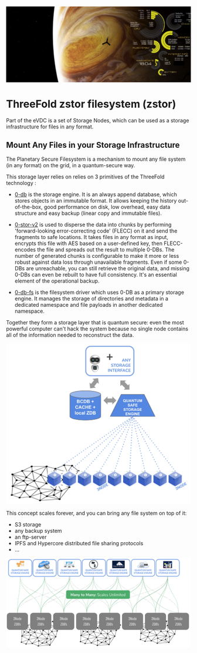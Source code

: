 ![](img/planet_fs.png)

# ThreeFold zstor filesystem (zstor)

Part of the eVDC is a set of Storage Nodes, which can be used as a storage infrastructure for files in any format. 

## Mount Any Files in your Storage Infrastructure

The Planetary Secure Filesystem is a mechanism to mount any file system (in any format) on the grid, in a quantum-secure way. 

This storage layer relies on relies on 3 primitives of the ThreeFold technology : 

- [0-db](https://github.com/threefoldtech/0-db) is the storage engine.
It is an always append database, which stores objects in an immutable format. It allows keeping the history out-of-the-box, good performance on disk, low overhead, easy data structure and easy backup (linear copy and immutable files).

- [0-stor-v2](https://github.com/threefoldtech/0-stor_v2) is used to disperse the data into chunks by performing 'forward-looking error-correcting code' (FLECC) on it and send the fragments to safe locations.
It takes files in any format as input, encrypts this file with AES based on a user-defined key, then FLECC-encodes the file and spreads out the result
to multiple 0-DBs. The number of generated chunks is configurable to make it more or less robust against data loss through unavailable fragments. Even if some 0-DBs are unreachable, you can still retrieve the original data, and missing 0-DBs can even be rebuilt to have full consistency. It's an essential element of the operational backup. 

- [0-db-fs](https://github.com/threefoldtech/0-db-fs) is the filesystem driver which uses 0-DB as a primary storage engine. It manages the storage of directories and metadata in a dedicated namespace and file payloads in another dedicated namespace.

Together they form a storage layer that is quantum secure: even the most powerful computer can't hack the system because no single node contains all of the information needed to reconstruct the data.

![](img/quantum_safe_storage.png)

This concept scales forever, and you can bring any file system on top of it: 
- S3 storage 
- any backup system
- an ftp-server
- IPFS and Hypercore distributed file sharing protocols 
- ...

![](img/quantum_safe_storage_scale.png)


